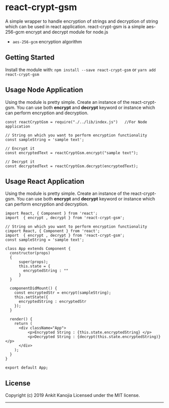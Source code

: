# react-crypt-gsm
A simple wrapper to handle encryption of strings and decryption of string which can be used in react application. react-crypt-gsm is a simple aes-256-gcm encrypt and decrypt module for node.js

  - `aes-256-gcm` encryption algorithm

## Getting Started
Install the module with: `npm install --save react-crypt-gsm` or `yarn add react-crypt-gsm`

## Usage Node Application
Using the module is pretty simple.  Create an instance of the react-crypt-gsm. You can use both **encrypt** and **decrypt** keyword or instance which can perform encryption and decryption.

```
const reactCryptGsm = require("./../lib/index.js")   //For Node application

// String on which you want to perform encryption functionality
const sampleString = 'sample text';

// Encrypt it
const encryptedText = reactCryptGsm.encrypt("sample text");

// Decrypt it
const decryptedText = reactCryptGsm.decrypt(encryptedText);
```

## Usage React Application
Using the module is pretty simple.  Create an instance of the react-crypt-gsm. You can use both **encrypt** and **decrypt** keyword or instance which can perform encryption and decryption.

```
import React, { Component } from 'react';
import  { encrypt , decrypt } from 'react-crypt-gsm';

// String on which you want to perform encryption functionality
cimport React, { Component } from 'react';
import  { encrypt , decrypt } from 'react-crypt-gsm';
const sampleString = 'sample text';

class App extends Component {
  constructor(props)
  {
      super(props);
      this.state = {
        encryptedString : ""
      }
  }

  componentDidMount() {
    const encryptedStr = encrypt(sampleString);
    this.setState({
      encryptedString : encryptedStr
    });
  }

  render() {
    return (
      <div className="App">
          <p>Encrypted String : {this.state.encryptedString} </p>
          <p>Decrypted String : {decrypt(this.state.encryptedString)} </p>
      </div>
    );
  }
}

export default App;
```

## License
Copyright (c) 2019 Ankit Kanojia
Licensed under the MIT license.
****
